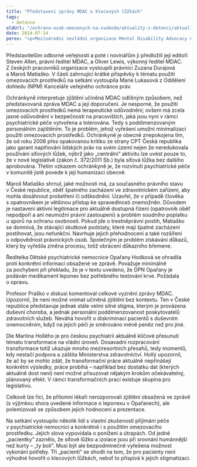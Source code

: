 ```yaml
---
title: "Představení zprávy MDAC o klecových lůžkách"
tags:
  - Detence
oldUrl: "/ochrana-osob-omezenych-na-svobode/aktuality-z-detenci/aktuality-z-detenci-2014/predstaveni-zpravy-mdac-o-klecovych-luzkach/"
date: 2014-07-14
perex: "<p>Mezinárodní nevládní organizace Mental Disability Advocacy Center představila 30. června v Praze dokument Klecová lůžka a používání omezovacích prostředků v českých psychiatrických zařízeních.</p>"
---
```


<!-- imported from the old website -->

<p>Představitelům odborné veřejnosti a poté i novinářům ji předložili její editoři Steven Allen, právní ředitel MDAC, a Oliver Lewis, výkonný ředitel MDAC. Z českých pracovníků organizace vystoupili právníci Zuzana Durajová a Maroš Matiaško. V části zahrnující krátké příspěvky k tématu použití omezovacích prostředků na setkání vystoupila Marie Lukasová z Oddělení dohledu (NPM) Kanceláře veřejného ochránce práv. </p><p>Ochránkyně interpretuje zjištění učiněná MDAC odlišným způsobem, než představovaná zpráva MDAC a její doporučení. Je nesporné, že použití omezovacích prostředků nemá terapeutické odůvodnění; ovšem má zcela jasné odůvodnění v bezpečnosti na pracovištích, jaká jsou nyní v rámci psychiatrické péče vytvořena a tolerována. Tedy s poddimenzovaným personálním zajištěním. To je problém, jehož vyřešení umožní minimalizaci použití omezovacích prostředků. Ochránkyně je obecně znepokojena tím, že od roku 2006 přes opakovanou kritiku ze strany CPT Česká republika jako garant naplňování lidských práv na svém území nejen že neredukovala používání síťových lůžek, nýbrž jako „centrální“ aktivitu lze uvést pouze to, že v nové legislativě (zákon č. 372/2011 Sb.) byla síťová lůžka bez dalšího aprobována. Třetím vzkazem ochránkyně je, že rozvinutí psychiatrické péče v komunitě jistě povede k její humanizaci obecně.  </p><p>Maroš Matiaško shrnul, jaké možnosti má, za současného právního stavu v České republice, oběť špatného zacházení ve zdravotnickém zařízení, aby mohla dosáhnout prošetření či odškodnění. Uzavřel, že v případě člověka s opatrovníkem je většinou přístup ke spravedlnosti znemožněn. Důvodem je nastavení aktivní legitimace pro aktuálně dostupná řízení (opatrovník oběť nepodpoří a ani neumožní právní zastoupení) a problém soudního poplatku u sporů na ochranu osobnosti. Pokud jde o trestněprávní postih, Matiaško se domnívá, že stávající skutkové podstaty, které mají špatné zacházení postihovat, jsou nefunkční. Navrhuje jejich přehodnocení a také rozšíření o odpovědnost právnických osob. Společným je problém získávání důkazů, který by vyřešila změna procesu, totiž obrácení důkazního břemene.</p><p>Ředitelka Dětské psychiatrické nemocnice Opařany Hodková se ohradila proti konkrétní informaci obsažené ve zprávě. Považuje minimálně za pochybení při překladu, že je v textu uvedeno, že DPN Opařany je podáván medikament leponex bez potřebného testování krve. Požádala o opravu.</p><p>Profesor Praško v diskusi komentoval celkové vyznění zprávy MDAC. Upozornil, že není možné vnímat učiněná zjištění bez kontextu. Ten v České republice představuje jednak stále velmi silné stigma, kterým je provázena duševní choroba, a jednak personální poddimenzovanost poskytovatelů zdravotních služeb. Neváhá hovořit o diskriminaci pacientů s duševním onemocněním, když na jejich péči je směrováno méně peněz než pro jiné.</p><p>Dle Martina Hollého je pro českou psychiatrii aktuálně klíčové přesunutí tématu transformace na vládní úroveň. Dosavadní rozpracování transformace totiž ukazuje mnoho meziresortních přesahů, tedy momentů, kdy nestačí podpora a záštita Ministerstva zdravotnictví. Hollý upozornil, že ač by se mohlo zdát, že transformační práce aktuálně nepřinášejí konkrétní výsledky, práce probíhá – například bez dostatku dat (kterých aktuálně dost není) není možné přisuzovat nějakým krokům očekávatelný, plánovaný efekt. V rámci transformačních prací existuje skupina pro legislativu.</p><p>Celkově lze říci, že přítomni lékaři nerozporovali zjištění obsažená ve zprávě (s výjimkou shora uvedené informace o leponexu v Opařanech), ale polemizovali se způsobem jejich hodnocení a prezentace.</p>Na setkání vystoupilo několik lidí s vlastní zkušeností přijímání péče v psychiatrické nemocnici a konkrétně i s použitím omezovacího prostředku. Jejich slova vypovídala o ponížení a útrapách. Od jedné „pacientky“ zaznělo, že síťové lůžko a izolace jsou při srovnání humánnější než kurty – „ty bolí“. Musí být ale bezpodmínečně vyřešena možnost vykonání potřeby. Tři „pacienti“ se shodli na tom, že pro pacienty není výhodné hovořit o klecových lůžkách, neboť to přispívá k jejich stigmatizaci.
